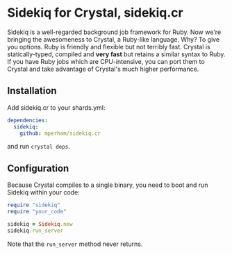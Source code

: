 # Sidekiq for Crystal, sidekiq.cr

Sidekiq is a well-regarded background job framework for Ruby.  Now we're
bringing the awesomeness to Crystal, a Ruby-like language.  Why?  To
give you options.  Ruby is friendly and flexible but not terribly fast.
Crystal is statically-typed, compiled and **very fast** but retains a similar syntax to
Ruby.  If you have Ruby jobs which are CPU-intensive, you can port them to
Crystal and take advantage of Crystal's much higher performance.

## Installation

Add sidekiq.cr to your shards.yml:

```yaml
dependencies:
  sidekiq:
    github: mperham/sidekiq.cr
```

and run `crystal deps`.

## Configuration

Because Crystal compiles to a single binary, you need to boot and run
Sidekiq within your code:

```ruby
require "sidekiq"
require "your_code"

sidekiq = Sidekiq.new
sidekiq.run_server
```

Note that the `run_server` method never returns.
